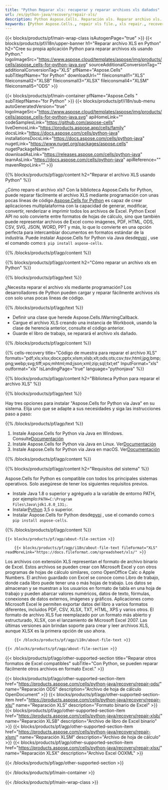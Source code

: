 ```yaml
---
title: "Python Reparar xls: recuperar y reparar archivos xls dañados"
url: /es/python-java/recovery/repair-xls/ 
description: Python Aspose.Cells. Reparación xls. Reparar archivo xls. herramienta de recuperación xls. corrupción xls. Restaurar datos xls. recuperación de archivos xls. Recuperar archivo xls dañado.
keywords: [Python Aspose.Cells., repair xls file., xls repair., recover corrupted xls file., repair corrupted xls., recover xls., fix xls file., xls corruption., restore xls data., xls file recovery., recover corrupted xls file.]
---
```

{{< blocks/products/pf/main-wrap-class isAutogenPage="true" >}}
{{< blocks/products/pf/i18n/upper-banner h1="Reparar archivo XLS en Python" h2="Cree su propia aplicación Python para reparar archivos xls usando Python." logoImageSrc="https://www.aspose.cloud/templates/aspose/img/products/cells/aspose_cells-for-python-java.svg" sourceAdditionalConversionTag="" additionalConversionTag="XLS" pfName="Aspose.Cells" subTitlepfName="for Python" downloadUrl="" fileiconsmall1="XLS" fileiconsmall2="XLSB" fileiconsmall3="XLSX" fileiconsmall4="XLSM" fileiconsmall5="ODS" >}}

{{< blocks/products/pf/main-container pfName="Aspose.Cells " subTitlepfName="for Python" >}}
{{< blocks/products/pf/i18n/sub-menu autoGeneratedVersion="true" logoImageSrc="https://www.aspose.cloud/templates/aspose/img/products/cells/aspose_cells-for-python-java.svg" apiHomeLink="" codeSamplesLink="https://github.com/aspose-cells" liveDemosLink="https://products.aspose.app/cells/family" docsLink="https://docs.aspose.com/cells/python-java" installationsDocsLink="https://docs.aspose.com/cells/python-java" nugetLink="https://www.nuget.org/packages/aspose.cells" nugetPackageName="" downloadAsLink="https://releases.aspose.com/cells/python-java" learnAsLink="https://docs.aspose.com/cells/python-java" apiReference="" mavenRepoLink="" >}}

{{% blocks/products/pf/agp/content h2="Reparar el archivo XLS usando Python" %}}

 ¿Cómo reparo el archivo xls? Con la biblioteca Aspose.Cells for Python, puede reparar fácilmente el archivo XLS mediante programación con unas pocas líneas de código.[Aspose.Cells for Python](https://products.aspose.com/cells/python-java) es capaz de crear aplicaciones multiplataforma con la capacidad de generar, modificar, convertir, renderizar e imprimir todos los archivos de Excel. Python Excel API no solo convierte entre formatos de hojas de cálculo, sino que también puede representar archivos de Excel como imágenes, PDF, HTML, ODS, CSV, SVG, JSON, WORD, PPT y más, lo que lo convierte en una opción perfecta para intercambiar documentos en formatos estándar de la industria. Puede instalar Aspose.Cells for Python via Java desde<a href="https://pypi.org/project/aspose-cells/">pypi</a> , use el comando como:<code>$ pip install aspose-cells</code>.


{{% /blocks/products/pf/agp/content %}}


{{% blocks/products/pf/agp/content h2="Cómo reparar un archivo xls en Python" %}}

{{% blocks/products/pf/agp/text %}}

¿Necesita reparar el archivo xls mediante programación? Los desarrolladores de Python pueden cargar y reparar fácilmente archivos xls con solo unas pocas líneas de código.

{{% /blocks/products/pf/agp/text %}}

+ Definir una clase que herede Aspose.Cells.IWarningCallback.
+ Cargue el archivo XLS creando una instancia de Workbook, usando la clase de herencia anterior, consulte el código anterior.
+ Guarde el libro de trabajo, se reparará el archivo xls dañado.

{{% /blocks/products/pf/agp/content %}}

{{% cells-recovery title="Código de muestra para reparar el archivo XLS" formats="pdf;xls;xlsx;docx;pptx;xlsm;xlsb;xlt;ods;ots;csv;tsv;html;jpg;bmp;png;webp;svg;tiff;xps;mhtml;md;json;xml;zip;sql;txt;et" InputFormat="xls" outformat="xls" IsLandingPage="true" language="pythonjava" %}}    
    
{{% blocks/products/pf/agp/content h2="Biblioteca Python para reparar el archivo XLS" %}}

{{% blocks/products/pf/agp/text %}}

Hay tres opciones para instalar "Aspose.Cells for Python via Java" en su sistema. Elija uno que se adapte a sus necesidades y siga las instrucciones paso a paso:

{{% /blocks/products/pf/agp/text %}}

1.  Instale Aspose.Cells for Python via Java en Windows. Consulte[Documentación](https://docs.aspose.com/cells/python-java/getting-started/#windows)
1.  Instale Aspose.Cells for Python via Java en Linux. Ver[Documentación](https://docs.aspose.com/cells/python-java/getting-started/#linux)
1.  Instale Aspose.Cells for Python via Java en macOS. Ver[Documentación](https://docs.aspose.com/cells/python-java/getting-started/#macos)


{{% /blocks/products/pf/agp/content %}}

{{% blocks/products/pf/agp/content h2="Requisitos del sistema" %}}

 Aspose.Cells for Python es compatible con todos los principales sistemas operativos. Solo asegúrese de tener los siguientes requisitos previos.
 
-  Instale Java 1.8 o superior y agréguelo a la variable de entorno PATH, por ejemplo:<code>PATH=C:\Program Files\Java\jdk1.8.0_131;</code>.
-  Instalar[Python](https://www.python.org/downloads/) 3,5 o superior.
-  Instalar Aspose.Cells for Python desde<a href="https://pypi.org/project/aspose-cells/">pypi</a> , use el comando como:<code>$ pip install aspose-cells</code>.


{{% /blocks/products/pf/agp/content %}}

<!-- aboutfile Starts -->

    {{< blocks/products/pf/agp/about-file-section >}}

        {{< blocks/products/pf/agp/i18n/about-file-text fileFormat="XLS" readMoreLink="https://docs.fileformat.com/spreadsheet/xls/" >}}
Los archivos con extensión XLS representan el formato de archivo binario de Excel. Estos archivos se pueden crear con Microsoft Excel y con otros programas de hojas de cálculo similares, como OpenOffice Calc o Apple Numbers. El archivo guardado con Excel se conoce como Libro de trabajo, donde cada libro puede tener una o más hojas de trabajo. Los datos se almacenan y se muestran a los usuarios en formato de tabla en una hoja de trabajo y pueden abarcar valores numéricos, datos de texto, fórmulas, conexiones de datos externos, imágenes y gráficos. Aplicaciones como Microsoft Excel le permiten exportar datos del libro a varios formatos diferentes, incluidos PDF, CSV, XLSX, TXT, HTML, XPS y varios otros. El formato de archivo XLS fue reemplazado por un formato más abierto y estructurado, XLSX, con el lanzamiento de Microsoft Excel 2007. Las últimas versiones aún brindan soporte para crear y leer archivos XLS, aunque XLSX es la primera opción de uso ahora.

        {{< /blocks/products/pf/agp/i18n/about-file-text >}}

    {{< /blocks/products/pf/agp/about-file-section >}}

<!-- aboutfile Ends -->

{{< blocks/products/pf/agp/other-supported-section title="Reparar otros formatos de Excel compatibles" subTitle="Con Python, se pueden reparar fácilmente otros archivos en formato Excel." >}}

{{< blocks/products/pf/agp/other-supported-section-item href="https://products.aspose.com/cells/python-java/recovery/repair-ods/" name="Reparación ODS" description="Archivo de hoja de cálculo OpenDocument" >}}
{{< blocks/products/pf/agp/other-supported-section-item href="https://products.aspose.com/cells/python-java/recovery/repair-xls/" name="Reparación XLS" description="Formato binario de Excel" >}}
{{< blocks/products/pf/agp/other-supported-section-item href="https://products.aspose.com/cells/python-java/recovery/repair-xlsb/" name="Reparación XLSB" description="Archivo de libro de Excel binario" >}}
{{< blocks/products/pf/agp/other-supported-section-item href="https://products.aspose.com/cells/python-java/recovery/repair-xlsm/" name="Reparación XLSM" description="Archivo de hoja de cálculo" >}}
{{< blocks/products/pf/agp/other-supported-section-item href="https://products.aspose.com/cells/python-java/recovery/repair-xlsx/" name="Reparación XLSX" description="Archivo Excel OOXML" >}}

{{< /blocks/products/pf/agp/other-supported-section >}}

{{< /blocks/products/pf/main-container >}}
    
{{< /blocks/products/pf/main-wrap-class >}}
